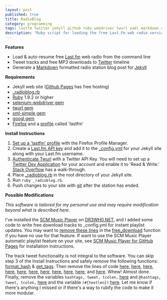 ```yaml
---
layout: post
published: true
title: RadioBlog
category: programming
tags: lastfm twitter jekyll github ruby webdriver twurl yaml markdown automation
description: "Ruby script for loading the free Last.Fm web radio service from the command line, tweeting recently listened tracks, and generating a Markdown formatted radio station blog post for a Jekyll site."
---
```


**Features**

* Load & auto-resume free [Last.fm](http://last.fm) web radio from the command line
* Tweet tracks and free MP3 downloads to [Twitter](http://twitter.com) timeline
* Generate a [Markdown](http://daringfireball.net/projects/markdown/) formatted radio station blog post for [Jekyll](http://jekyllrb.com/)

**Requirements**

* Jekyll web site ([Github Pages](http://pages.github.com/) has free hosting)
* [\_radioblog.rb](https://github.com/DR3WH0/RadioBlog/blob/master/_radioblog.rb)
* [Ruby](http://www.ruby-lang.org/en/) 1.9.2 or higher
* [selenium-webdriver gem](http://rubygems.org/gems/selenium-webdriver)
* [twurl gem](http://rubygems.org/gems/twurl)
* [xml-simple gem](http://rubygems.org/gems/xml-simple)
* [googl gem](http://rubygems.org/gems/googl)
* [Firefox](http://www.mozilla.org/en-US/firefox/new/) and a [profile](https://support.mozilla.org/en-US/kb/profiles-where-firefox-stores-user-data) called 'lastfm'

**Install Instructions**

1. [Set up a 'lastfm' profile](http://dr3wh0.github.io/2013/08/17/lastfm-autoresume-part-2/) with the Firefox Profile Manager.
2. Create a [Last.fm API key](http://www.last.fm/api/account/create) and add it to the [\_config.yml](https://github.com/DR3WH0/DR3WH0.github.io/blob/master/_config.yml#L90-92) for your Jekyll site along with your Last.fm username.
3. [Authenticate Twurl](http://rubydoc.info/gems/twurl/0.8.3/file/README) with a Twitter API Key. You will need to set up a [Twitter Dev Application](https://dev.twitter.com/) for your account and enable it to 'Read & Write.' [Stack Overflow](http://stackoverflow.com/questions/12916539/simplest-php-example-for-retrieving-user-timeline-with-twitter-api-version-1-1/15314662#15314662) has a walk-through.
4. Place [\_radioblog.rb](https://github.com/DR3WH0/RadioBlog/blob/master/_radioblog.rb) in the root directory of your Jekyll site.
5. Run `ruby _radioblog.rb`.
6. Push changes to your site with [git](http://dr3wh0.net/2013/08/25/git-reference) after the station has ended.

**Possible Modifications**

*This software is tailored for my personal use and may require modification beyond what is described here.*

I've installed the [SCM Music Player](http://scmplayer.net) on [DR3WH0.NET](https://github.com/DR3WH0/DR3WH0.github.io/tree/master/musicplayer), and I added some code to write free download tracks to \_config.yml for instant playlist updates. You may want to [remove these lines](https://github.com/DR3WH0/RadioBlog/blob/master/_radioblog.rb#L145-160) in the [free_download](https://github.com/DR3WH0/RadioBlog/blob/master/_radioblog.rb#L109-169) function if you have no use for that feature. If want to use the SCM Music Player automatic playlist feature on your site, see [SCM Music Player for GitHub Pages](http://dr3wh0.net/2013/08/25/scm-music-player-for-github-pages) for installation instructions.

The track tweet functionality is not integral to the software. You can skip step 3 of the Install Instructions and safely remove the following functions: [format_hash](https://github.com/DR3WH0/RadioBlog/blob/master/_radioblog.rb#L43-50) & [get_tags](https://github.com/DR3WH0/RadioBlog/blob/master/_radioblog.rb#L52-107). Then remove the lines of code [here](https://github.com/DR3WH0/RadioBlog/blob/master/_radioblog.rb#L122-143), [here](https://github.com/DR3WH0/RadioBlog/blob/master/_radioblog.rb#L198-199), [here](https://github.com/DR3WH0/RadioBlog/blob/master/_radioblog.rb#L205), [here](https://github.com/DR3WH0/RadioBlog/blob/master/_radioblog.rb#L211), [here](https://github.com/DR3WH0/RadioBlog/blob/master/_radioblog.rb#L235), [here](https://github.com/DR3WH0/RadioBlog/blob/master/_radioblog.rb#L274), [here](https://github.com/DR3WH0/RadioBlog/blob/master/_radioblog.rb#L277-280), [here](https://github.com/DR3WH0/RadioBlog/blob/master/_radioblog.rb#L286-288), [here](https://github.com/DR3WH0/RadioBlog/blob/master/_radioblog.rb#L291-329), [here](https://github.com/DR3WH0/RadioBlog/blob/master/_radioblog.rb#L332), and [here](https://github.com/DR3WH0/RadioBlog/blob/master/_radioblog.rb#L355). Whew! Almost done. Finally, remove the variables `hashtags, tweet, tcolen,` [here](https://github.com/DR3WH0/RadioBlog/blob/master/_radioblog.rb#L109) and `@hashtags, tweet, tcolen,` [here](https://github.com/DR3WH0/RadioBlog/blob/master/_radioblog.rb#L340) and the variable `(#{textlen})` [here](https://github.com/DR3WH0/RadioBlog/blob/master/_radioblog.rb#L333).
Let me know if there's anything I missed or if there's a way to rubify the code to make it more modular.
